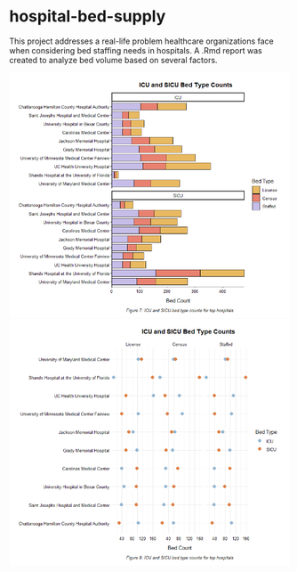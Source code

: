 # hospital-bed-supply

This project addresses a real-life problem healthcare organizations face when considering bed staffing needs in hospitals. A .Rmd report was created to analyze bed volume based on several factors. 

![](icu_sicu_bar.png)
![](icu_sicu_dot.png)



